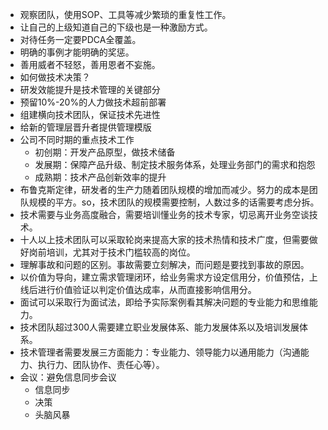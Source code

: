 - 观察团队，使用SOP、工具等减少繁琐的重复性工作。
- 让自己的上级知道自己的下级也是一种激励方式。
- 对待任务一定要PDCA全覆盖。
- 明确的事例才能明确的奖惩。
- 善用威者不轻怒，善用恩者不妄施。
- 如何做技术决策？
- 研发效能提升是技术管理的关键部分
- 预留10%-20%的人力做技术超前部署
- 组建横向技术团队，保证技术先进性
- 给新的管理层晋升者提供管理模版
- 公司不同时期的重点技术工作
  - 初创期：开发产品原型，做技术储备
  - 发展期：保障产品升级、制定技术服务体系，处理业务部门的需求和抱怨
  - 成熟期：技术产品创新效率的提升
- 布鲁克斯定律，研发者的生产力随着团队规模的增加而减少。努力的成本是团队规模的平方。so，技术团队的规模需要控制，人数过多的话需要考虑分拆。
- 技术需要与业务高度融合，需要培训懂业务的技术专家，切忌离开业务空谈技术。
- 十人以上技术团队可以采取轮岗来提高大家的技术热情和技术广度，但需要做好岗前培训，尤其对于技术门槛较高的岗位。
- 理解事故和问题的区别。事故需要立刻解决，而问题是要找到事故的原因。
- 以价值为导向，建立需求管理闭环，给业务需求方设定信用分，价值预估，上线后进行价值验证以判定价值达成率，从而直接影响信用分。
- 面试可以采取行为面试法，即给予实际案例看其解决问题的专业能力和思维能力。
- 技术团队超过300人需要建立职业发展体系、能力发展体系以及培训发展体系。
- 技术管理者需要发展三方面能力：专业能力、领导能力以通用能力（沟通能力、执行力、团队协作、责任心等）。
- 会议：避免信息同步会议
  - 信息同步
  - 决策
  - 头脑风暴
